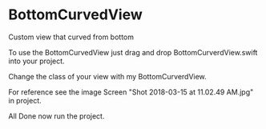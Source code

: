 # BottomCurvedView
Custom view that curved from bottom

To use the BottomCurvedView just drag and drop BottomCurverdView.swift into your project.

Change the class of your view with my BottomCurverdView.

For reference see the image Screen "Shot 2018-03-15 at 11.02.49 AM.jpg" in project.

All Done now run the project.
